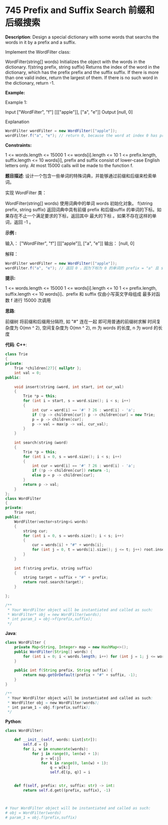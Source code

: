 # 745 Prefix and Suffix Search 前缀和后缀搜索

__Description__:
Design a special dictionary with some words that searchs the words in it by a prefix and a suffix.

Implement the WordFilter class:

WordFilter(string[] words) Initializes the object with the words in the dictionary.
f(string prefix, string suffix) Returns the index of the word in the dictionary, which has the prefix prefix and the suffix suffix. If there is more than one valid index, return the largest of them. If there is no such word in the dictionary, return -1.

__Example:__

Example 1:

Input
["WordFilter", "f"]
[[["apple"]], ["a", "e"]]
Output
[null, 0]

Explanation

```Java
WordFilter wordFilter = new WordFilter(["apple"]);
wordFilter.f("a", "e"); // return 0, because the word at index 0 has prefix = "a" and suffix = 'e".
```

__Constraints:__

1 <= words.length <= 15000
1 <= words[i].length <= 10
1 <= prefix.length, suffix.length <= 10
words[i], prefix and suffix consist of lower-case English letters only.
At most 15000 calls will be made to the function f.

__题目描述__:
设计一个包含一些单词的特殊词典，并能够通过前缀和后缀来检索单词。

实现 WordFilter 类：

WordFilter(string[] words) 使用词典中的单词 words 初始化对象。
f(string prefix, string suffix) 返回词典中具有前缀 prefix 和后缀suffix 的单词的下标。如果存在不止一个满足要求的下标，返回其中 最大的下标 。如果不存在这样的单词，返回 -1 。

__示例 :__

输入：
["WordFilter", "f"]
[[["apple"]], ["a", "e"]]
输出：
[null, 0]

解释：

```Java
WordFilter wordFilter = new WordFilter(["apple"]);
wordFilter.f("a", "e"); // 返回 0 ，因为下标为 0 的单词的 prefix = "a" 且 suffix = 'e" 。
```

__提示:__

1 <= words.length <= 15000
1 <= words[i].length <= 10
1 <= prefix.length, suffix.length <= 10
words[i]、prefix 和 suffix 仅由小写英文字母组成
最多对函数 f 进行 15000 次调用

__思路__:

前缀树
将前缀和后缀用分隔符, 如 "#" 连在一起
即可用普通的前缀树求解
时间复杂度为 O(mn ^ 2), 空间复杂度为 O(mn ^ 2), m 为 words 的长度, n 为 word 的长度

__代码__:
__C++__:

```C++
class Trie
{
private:
    Trie *children[27]{ nullptr };
    int val = 0;
public:
    
    void insert(string &word, int start, int cur_val)
    {
        Trie *p = this;
        for (int i = start, s = word.size(); i < s; i++)
        {
            int cur = word[i] == '#' ? 26 : word[i] - 'a';
            if (!p -> children[cur]) p -> children[cur] = new Trie;
            p = p -> children[cur];
            p -> val = max(p -> val, cur_val);
        }
    }
    
    int search(string &word)
    {
        Trie *p = this;
        for (int i = 0, s = word.size(); i < s; i++)
        {
            int cur = word[i] == '#' ? 26 : word[i] - 'a';
            if (!p -> children[cur]) return -1;
            else p = p -> children[cur];
        }
        return p -> val;
    }
};
class WordFilter 
{
private:
    Trie root;
public:
    WordFilter(vector<string>& words) 
    {
        string cur;
        for (int i = 0, s = words.size(); i < s; i++)
        {
            cur = words[i] + "#" + words[i];
            for (int j = 0, t = words[i].size(); j <= t; j++) root.insert(cur, j, i);
        }
    }
    
    int f(string prefix, string suffix) 
    {
        string target = suffix + "#" + prefix;
        return root.search(target);
    }
    
};

/**
 * Your WordFilter object will be instantiated and called as such:
 * WordFilter* obj = new WordFilter(words);
 * int param_1 = obj->f(prefix,suffix);
 */
```

__Java__:

```Java
class WordFilter {
    private Map<String, Integer> map = new HashMap<>();
    public WordFilter(String[] words) {
        for (int i = 0; i < words.length; i++) for (int j = 1; j <= words[i].length(); j++) for (int k = 1; k <= words[i].length(); k++) map.put(words[i].substring(0, j) + "#" + words[i].substring(words[i].length() - k, words[i].length()), i);
    }
        
    public int f(String prefix, String suffix) {
        return map.getOrDefault(prefix + "#" + suffix, -1);
    }
}

/**
 * Your WordFilter object will be instantiated and called as such:
 * WordFilter obj = new WordFilter(words);
 * int param_1 = obj.f(prefix,suffix);
 */
```

__Python__:

```Python
class WordFilter:

    def __init__(self, words: List[str]):
        self.d = {}
        for i, w in enumerate(words):
            for j in range(0, len(w) + 1):
                p = w[:j]
                for k in range(0, len(w) + 1):
                    q = w[k:]
                    self.d[(p, q)] = i


    def f(self, prefix: str, suffix: str) -> int:
        return self.d.get((prefix, suffix), -1)



# Your WordFilter object will be instantiated and called as such:
# obj = WordFilter(words)
# param_1 = obj.f(prefix,suffix)
```
